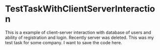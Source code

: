 # TestTaskWithClientServerInteraction
This is a example of client-server interaction with database of users and ability of registration and login. Recently server was deleted. 
This was my test task for some company. I want to save the code here.
